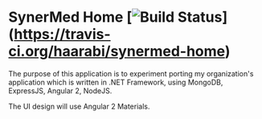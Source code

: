 SynerMed Home [![Build Status](https://travis-ci.org/haarabi/synermed-home.svg?branch=master)]
(https://travis-ci.org/haarabi/synermed-home)
===
The purpose of this application is to experiment porting my organization's application which is written in .NET Framework, 
using MongoDB, ExpressJS, Angular 2, NodeJS.

The UI design will use Angular 2 Materials.

